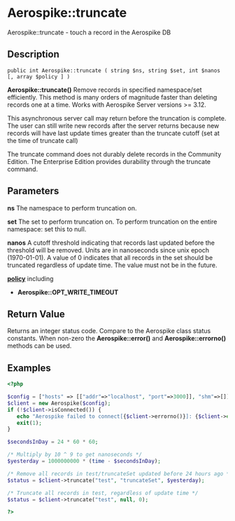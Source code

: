 
# Aerospike::truncate

Aerospike::truncate - touch a record in the Aerospike DB

## Description

```
public int Aerospike::truncate ( string $ns, string $set, int $nanos [, array $policy ] )
```

**Aerospike::truncate()** Remove records in specified namespace/set efficiently. This method is many orders of magnitude faster than deleting records one at a time. Works with Aerospike Server versions >= 3.12.

This asynchronous server call may return before the truncation is complete. The user can still write new records after the server returns because new records will have last update times greater than the truncate cutoff (set at the time of truncate call)

The truncate command does not durably delete records in the Community Edition. The Enterprise Edition provides durability through the truncate command.

## Parameters

**ns** The namespace to perform truncation on.

**set** The set to perform truncation on. To perform truncation on the entire namespace: set this to null.

**nanos** A cutoff threshold indicating that records last updated before the threshold will be removed. Units are in nanoseconds since unix epoch (1970-01-01). A value of 0 indicates that all records in the set should be truncated regardless of update time. The value must not be in the future.

**[policy](aerospike.md)** including
- **Aerospike::OPT_WRITE_TIMEOUT**

## Return Value

Returns an integer status code.  Compare to the Aerospike class status
constants.  When non-zero the **Aerospike::error()** and
**Aerospike::errorno()** methods can be used.

## Examples

```php
<?php

$config = ["hosts" => [["addr"=>"localhost", "port"=>3000]], "shm"=>[]];
$client = new Aerospike($config);
if (!$client->isConnected()) {
   echo "Aerospike failed to connect[{$client->errorno()}]: {$client->error()}\n";
   exit(1);
}

$secondsInDay = 24 * 60 * 60;

/* Multiply by 10 ^ 9 to get nanoseconds */
$yesterday = 1000000000 * (time - $secondsInDay);

/* Remove all records in test/truncateSet updated before 24 hours ago */
$status = $client->truncate("test", "truncateSet", $yesterday);

/* Truncate all records in test, regardless of update time */
$status = $client->truncate("test", null, 0);

?>
```
